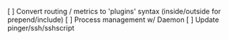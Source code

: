 
[ ] Convert routing / metrics to 'plugins' syntax (inside/outside for prepend/include)
[ ] Process management w/ Daemon
[ ] Update pinger/ssh/sshscript

